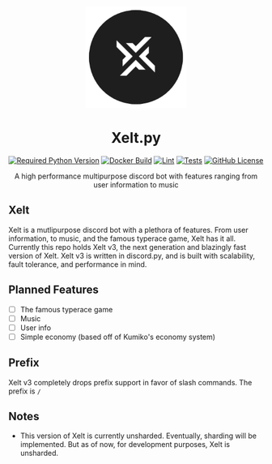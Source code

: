 <div align=center>

![Xelt](./logo.png)

# Xelt.py

[![Required Python Version](https://img.shields.io/badge/Python-3.10%20|%203.11-blue?logo=python&logoColor=white)](https://github.com/XeltBot/Xelt/blob/dev/pyproject.toml) [![Docker Build](https://github.com/XeltBot/Xelt.py/actions/workflows/docker-build.yml/badge.svg)](https://github.com/XeltBot/Xelt.py/actions/workflows/docker-build.yml) [![Lint](https://github.com/XeltBot/Xelt.py/actions/workflows/lint.yml/badge.svg)](https://github.com/XeltBot/Xelt.py/actions/workflows/lint.yml) [![Tests](https://github.com/XeltBot/Xelt.py/actions/workflows/tests.yml/badge.svg)](https://github.com/XeltBot/Xelt.py/actions/workflows/tests.yml) [![GitHub License](https://img.shields.io/badge/License-MIT-green?logo=github)](https://github.com/XeltBot/Xelt/blob/dev/LICENSE) 

A high performance multipurpose discord bot with features ranging from user information to music

<div align=left>

## Xelt

Xelt is a mutlipurpose discord bot with a plethora of features. From user information, to music, and the famous typerace game, Xelt has it all. Currently this repo holds Xelt v3, the next generation and blazingly fast version of Xelt. Xelt v3 is written in discord.py, and is built with scalability, fault tolerance, and performance in mind. 

## Planned Features

- [ ] The famous typerace game
- [ ] Music
- [ ] User info
- [ ] Simple economy (based off of Kumiko's economy system)

## Prefix

Xelt v3 completely drops prefix support in favor of slash commands. The prefix is `/`

## Notes

- This version of Xelt is currently unsharded. Eventually, sharding will be implemented. But as of now, for development purposes, Xelt is unsharded.